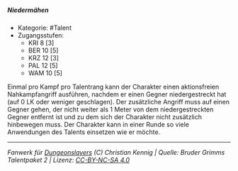<!---
Dies ist ein Fanwerk für DUNGEONSLAYERS (C) von Christian Kennig

Quellen:      [Bruder Grimms Talentpaket 2](https://www.f-space.de/ds4/downloads.html)
              [Talentbeschreibungen](https://www.f-space.de/ds4/tools-talentcards.html)
License:      [CC-BY-NC-SA 4.0](https://creativecommons.org/licenses/by-nc-sa/4.0/deed.de)
Richtlinien:  [Fanwerkrichtlinien](https://www.dungeonslayers.net/fanwerk-richtlinien/)
Autor:        Zauberlehrling
-->

  
##### Niedermähen  
- Kategorie: #Talent  
- Zugangsstufen:  
  - KRI 8 [3]  
  - BER 10 [5]  
  - KRZ 12 [3]  
  - PAL 12 [5]  
  - WAM 10 [5]  

Einmal pro Kampf pro Talentrang kann der Charakter einen aktionsfreien Nahkampfangriff ausführen, nachdem er einen Gegner niedergestreckt hat (auf 0 LK oder weniger geschlagen). Der zusätzliche Angriff muss auf einen Gegner gehen, der nicht weiter als 1 Meter von dem niedergestreckten Gegner entfernt ist und zu dem sich der Charakter nicht zusätzlich hinbewegen muss. Der Charakter kann in einer Runde so viele Anwendungen des Talents einsetzen wie er möchte.


___  
*Fanwerk für [Dungeonslayers](https://www.dungeonslayers.net/) (C) Christian Kennig | Quelle: Bruder Grimms Talentpaket 2 | Lizenz: [CC-BY-NC-SA 4.0](https://creativecommons.org/licenses/by-nc-sa/4.0/deed.de)*  